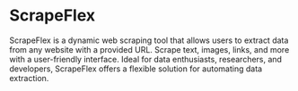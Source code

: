 # ScrapeFlex
ScrapeFlex is a dynamic web scraping tool that allows users to extract data from any website with a provided URL. Scrape text, images, links, and more with a user-friendly interface. Ideal for data enthusiasts, researchers, and developers, ScrapeFlex offers a flexible solution for automating data extraction.
